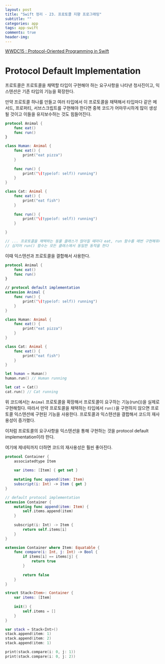 ```yaml
---  
layout: post  
title: "Swift 정리 - 23. 프로토콜 지향 프로그래밍"  
subtitle: ""  
categories: app
tags: app-swift
comments: true  
header-img: 
---  
```


[WWDC15 : Protocol-Oriented Programming in Swift](https://developer.apple.com/videos/play/wwdc2015/408/)

# Protocol Default Implementation

프로토콜은 프로토콜을 채택할 타입이 구현해야 하는 요구사항을 나타낸 청사진이고, 익스텐션은 기존 타입의 기능을 확장한다.

만약 프로토콜 하나를 만들고 여러 타입에서 이 프로토콜을 채택해서 타입마다 같은 메서드, 프로퍼티, 서브스크립트를 구현해야 한다면 중복 코드가 어마무시하게 많이 생성될 것이고 이들을 유지보수하는 것도 힘들어진다.

```swift
protocol Animal {
    func eat()
    func run()
}

class Human: Animal {
    func eat() {
        print("eat pizza")
    }
    
    func run() {
        print("\(type(of: self)) running")
    }
}

class Cat: Animal {
    func eat() {
        print("eat fish")
    }
    
    func run() {
        print("\(type(of: self)) running")
    }

}

// ... 프로토콜을 채택하는 동물 클래스가 많아질 때마다 eat, run 함수를 매번 구현해줘야 한다.
// 심지어 run() 함수는 모든 클래스에서 동일한 동작을 한다
```

이때 익스텐션과 프로토콜을 결합해서 사용한다.

```swift
protocol Animal {
    func eat()
    func run()
}

// protocol default implementation
extension Animal {
    func run() {
        print("\(type(of: self)) running")
    }
}

class Human: Animal {
    func eat() {
        print("eat pizza")
    }
}

class Cat: Animal {
    func eat() {
        print("eat fish")
    }
}

let human = Human()
human.run() // Human running

let cat = Cat()
cat.run() // Cat running
```

위 코드에서는 `Animal` 프로토콜을 확장해서 프로토콜이 요구하는 기능(run())을 실제로 구현해줬다. 따라서 만약 프로토콜을 채택하는 타입에서 `run()`을 구현하지 않으면 프로토콜 익스텐션에 구현된 기능을 사용한다.
프로토콜과 익스텐션을 결합해서 코드의 재사용성이 증가했다.

이처럼 프로토콜의 요구사항을 익스텐션을 통해 구현하는 것을 protocol default implementation이라 한다.

여기에 제네릭까지 더하면 코드의 재사용성은 훨씬 좋아진다.

```swift
protocol Container {
    associatedtype Item
    
    var items: [Item] { get set }
    
    mutating func append(item: Item)
    subscript(i: Int) -> Item { get }
}

// default protocol implementation
extension Container {
    mutating func append(item: Item) {
        self.items.append(item)
    }
    
    subscript(i: Int) -> Item {
        return self.items[i]
    }
}

extension Container where Item: Equatable {
    func compare(i: Int, j: Int) -> Bool {
        if items[i] == items[j] {
            return true
        }
        
        return false
    }
}

struct Stack<Item>: Container {
    var items: [Item]
    
    init() {
        self.items = []
    }
}

var stack = Stack<Int>()
stack.append(item: 1)
stack.append(item: 2)
stack.append(item: 1)

print(stack.compare(i: 0, j: 1))
print(stack.compare(i: 0, j: 2))
```
